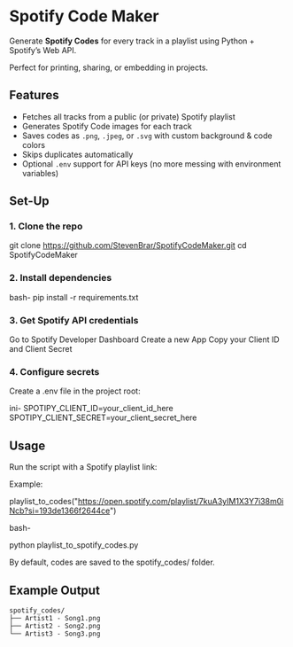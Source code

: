 
# Spotify Code Maker

Generate **Spotify Codes** for every track in a playlist using Python + Spotify’s Web API.  

Perfect for printing, sharing, or embedding in projects.



## Features
- Fetches all tracks from a public (or private) Spotify playlist
- Generates Spotify Code images for each track
- Saves codes as `.png`, `.jpeg`, or `.svg` with custom background & code colors
- Skips duplicates automatically
- Optional `.env` support for API keys (no more messing with environment variables)
## Set-Up
### 1. Clone the repo

git clone https://github.com/StevenBrar/SpotifyCodeMaker.git
cd SpotifyCodeMaker

### 2. Install dependencies
bash-
pip install -r requirements.txt

### 3. Get Spotify API credentials
Go to Spotify Developer Dashboard
Create a new App
Copy your Client ID and Client Secret

### 4. Configure secrets
Create a .env file in the project root:

ini-
SPOTIPY_CLIENT_ID=your_client_id_here
SPOTIPY_CLIENT_SECRET=your_client_secret_here


## Usage

Run the script with a Spotify playlist link:

Example: 

playlist_to_codes("https://open.spotify.com/playlist/7kuA3yIM1X3Y7i38m0iNcb?si=193de1366f2644ce")

bash-

python playlist_to_spotify_codes.py

By default, codes are saved to the spotify_codes/ folder.
## Example Output

```
spotify_codes/
├── Artist1 - Song1.png
├── Artist2 - Song2.png
└── Artist3 - Song3.png
```